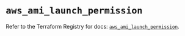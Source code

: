 # `aws_ami_launch_permission`

Refer to the Terraform Registry for docs: [`aws_ami_launch_permission`](https://registry.terraform.io/providers/hashicorp/aws/5.39.1/docs/resources/ami_launch_permission).
